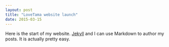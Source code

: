 ```yaml
---
layout: post
title: "LoveTama website launch"
date: 2015-03-15
---
```


Here is the start of my website. [Jekyll](http://jekyllrb.com) and I can use Markdown to author my posts. It is actually pretty easy.
